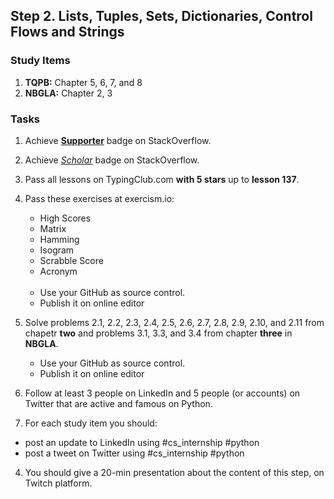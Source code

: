 ## Step 2. Lists, Tuples, Sets, Dictionaries, Control Flows and Strings

### Study Items
  1. **TQPB:** Chapter 5, 6, 7, and 8
  2. **NBGLA:** Chapter 2, 3
### Tasks


  1. Achieve [**Supporter**](https://stackoverflow.com/help/badges/6/supporter) badge on StackOverflow.
  2. Achieve [*Scholar*](https://stackoverflow.com/help/badges/10/scholar) badge on StackOverflow.
  3. Pass all lessons on TypingClub.com **with 5 stars** up to **lesson 137**.
  4. Pass these exercises at exercism.io:
      - High Scores
      - Matrix
      - Hamming
      - Isogram
      - Scrabble Score
      - Acronym
      <br></br>
      - Use your GitHub as source control.  
      - Publish it on online editor

  1. Solve problems 2.1, 2.2, 2.3, 2.4, 2.5, 2.6, 2.7, 2.8, 2.9, 2.10, and 2.11 from chapetr **two** and problems 3.1, 3.3, and 3.4 from chapter **three** in **NBGLA**.
      - Use your GitHub as source control.
      - Publish it on online editor 
   
  2. Follow at least 3 people on LinkedIn and 5 people (or accounts) on Twitter that are active and famous on Python.
  3. For each study item you should:  
  
   - post an update to LinkedIn using #cs_internship #python  
   - post a tweet on Twitter using #cs_internship #python
     
  4. You should give a 20-min presentation about the content of this step, on Twitch platform.
